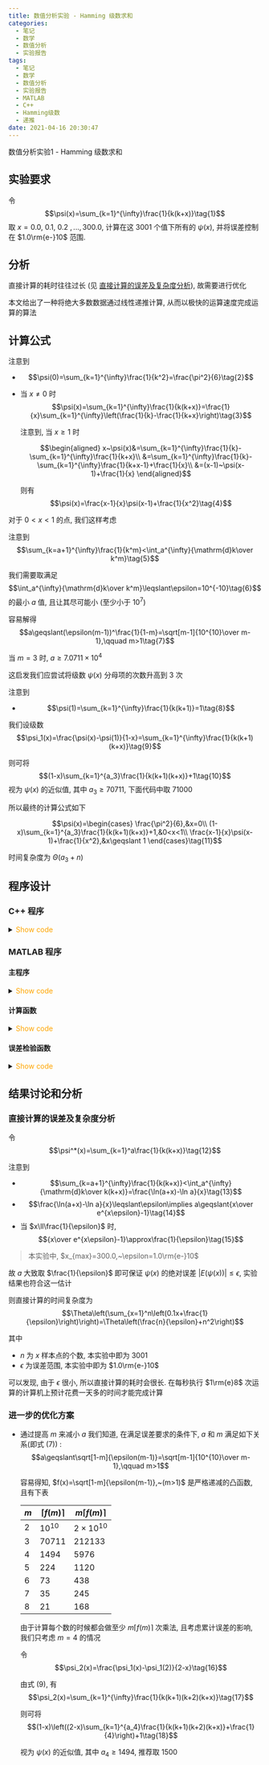 ```yaml
---
title: 数值分析实验 - Hamming 级数求和
categories:
  - 笔记
  - 数学
  - 数值分析
  - 实验报告
tags:
  - 笔记
  - 数学
  - 数值分析
  - 实验报告
  - MATLAB
  - C++
  - Hamming级数
  - 递推
date: 2021-04-16 20:30:47
---
```


数值分析实验1 - Hamming 级数求和

<!-- more -->

## 实验要求

令
$$\psi(x)=\sum_{k=1}^{\infty}\frac{1}{k(k+x)}\tag{1}$$
取 $x=0.0,~0.1,~0.2~,...,300.0$, 计算在这 $3001$ 个值下所有的 $\psi(x)$, 并将误差控制在 $1.0\rm{e-}10$ 范围.

## 分析

直接计算的耗时往往过长 (见 <a href="#exp1-1">直接计算的误差及复杂度分析</a>), 故需要进行优化

本文给出了一种将绝大多数数据通过线性递推计算, 从而以极快的运算速度完成运算的算法

## 计算公式

注意到

- $$\psi(0)=\sum_{k=1}^{\infty}\frac{1}{k^2}=\frac{\pi^2}{6}\tag{2}$$
- 当 $x\ne0$ 时
  $$\psi(x)=\sum_{k=1}^{\infty}\frac{1}{k(k+x)}=\frac{1}{x}\sum_{k=1}^{\infty}\left(\frac{1}{k}-\frac{1}{k+x}\right)\tag{3}$$
  
  注意到, 当 $x\geqslant1$ 时
  
  $$\begin{aligned}
    x~\psi(x)&=\sum_{k=1}^{\infty}\frac{1}{k}-\sum_{k=1}^{\infty}\frac{1}{k+x}\\
    &=\sum_{k=1}^{\infty}\frac{1}{k}-\sum_{k=1}^{\infty}\frac{1}{k+x-1}+\frac{1}{x}\\
    &=(x-1)~\psi(x-1)+\frac{1}{x}
  \end{aligned}$$
  
  则有
  $$\psi(x)=\frac{x-1}{x}\psi(x-1)+\frac{1}{x^2}\tag{4}$$

对于 $0<x<1$ 的点, 我们这样考虑

注意到
$$\sum_{k=a+1}^{\infty}\frac{1}{k^m}<\int_a^{\infty}{\mathrm{d}k\over k^m}\tag{5}$$

我们需要取满足
$$\int_a^{\infty}{\mathrm{d}k\over k^m}\leqslant\epsilon=10^{-10}\tag{6}$$
的最小 $a$ 值, 且让其尽可能小 (至少小于 $10^7$)

容易解得
$$a\geqslant(\epsilon(m-1))^\frac{1}{1-m}=\sqrt[m-1]{10^{10}\over m-1},\qquad m>1\tag{7}$$

当 $m=3$ 时, $a\geqslant 7.0711\times10^4$

这启发我们应尝试将级数 $\psi(x)$ 分母项的次数升高到 $3$ 次

注意到

- $$\psi(1)=\sum_{k=1}^{\infty}\frac{1}{k(k+1)}=1\tag{8}$$

我们设级数
$$\psi_1(x)=\frac{\psi(x)-\psi(1)}{1-x}=\sum_{k=1}^{\infty}\frac{1}{k(k+1)(k+x)}\tag{9}$$

则可将
$$(1-x)\sum_{k=1}^{a_3}\frac{1}{k(k+1)(k+x)}+1\tag{10}$$
视为 $\psi(x)$ 的近似值, 其中 $a_3\geqslant 70711$, 下面代码中取 $71000$

所以最终的计算公式如下

$$\psi(x)=\begin{cases}
  \frac{\pi^2}{6},&x=0\\
  (1-x)\sum_{k=1}^{a_3}\frac{1}{k(k+1)(k+x)}+1,&0<x<1\\
  \frac{x-1}{x}\psi(x-1)+\frac{1}{x^2},&x\geqslant 1
\end{cases}\tag{11}$$

时间复杂度为 $\Theta(a_3+n)$

## 程序设计

### C++ 程序

<details>
<summary><font color='orange'>Show code</font></summary>

```cpp main.cpp
/*
 * @Author: Tifa
 * @LastEditTime: 2021-04-16 20:30:47
 * @Description: Exp.1
 */
// -std=c++14
#include <cmath>
#include <cstdio>

using num_t = double;

// data
const int N = 3001;
const num_t pi = acos(-1.0);
// iteration
const int A_3 = 71000;
// step
const num_t STEP = 1e-1;
// inverse of step
const num_t INV_STEP = 1.0 / STEP;

// result
num_t psi[N] = {pi * pi / 6};

int main() {
    // 0 < x < 1
    for (int i = 1; i < INV_STEP; ++i) {
        num_t psi_now = 0;
        for (int j = 1; j <= A_3; ++j) psi_now += 1.0 / (j * (j + 1) * (j + STEP * i));
        psi[i] = psi_now * (1 - STEP * i) + 1;
    }
    // x >= 1
    for (int i = INV_STEP; i < N; ++i) psi[i] = (1 - INV_STEP / i) * psi[(size_t)(i - INV_STEP)] + INV_STEP * INV_STEP / (i * i);
    for (int i = 0; i < N; ++i) printf("%6.2f %16.12f\n", STEP * i, psi[i]);
    return 0;
}
```

</details>

### MATLAB 程序

#### 主程序

<details>
<summary><font color='orange'>Show code</font></summary>

```matlab main.m
% Exp.1

% @Author: Tifa
% @LastEditTime: 2021-04-16 20:30:47

A = [0:0.1:300; calc_fast()'];
sprintf('%6.2f %16.12f\n', A)
```

</details>

#### 计算函数

<details>
<summary><font color='orange'>Show code</font></summary>

```matlab calc_fast.m
function ret = calc_fast()
    % Syntax: ret = calc_fast()
    %
    % The function about calculating Hamming's series

    % @Author: Tifa
    % @LastEditTime: 2021-04-16 20:30:47

    % check results when this variable is true
    check = true;

    ret = zeros(3001, 1);
    ret(1) = pi^2/6;

    syms k s

    for x = 0.1:0.1:0.9
        s = 1 / (k * (k + 1) * (k + x));
        ret(floor(x * 10) + 1) = (1 - x) * vpa(symsum(s, k, 1, 71000)) + 1;
    end

    for x = 1:0.1:300
        ret(floor(x * 10) + 1) = (x - 1) * ret(floor(x * 10) - 9) / x + 1 / x / x;
    end

    if check

        for x = 0:0.1:300

            if error_judge(x, ret(floor(x * 10) + 1))
                error('Error exceed!')
            end

        end

    end

end
```

</details>

#### 误差检验函数

<details>
<summary><font color='orange'>Show code</font></summary>

```matlab error_judge.m
function output = error_judge(x, input_sum)
    % Syntax: output = error_judge(x, input_sum)
    %
    % return true if the input value's error exceeded, otherwise return false

    % @Author: Tifa
    % @LastEditTime: 2021-04-16 20:30:47

    syms k s
    s = 1 / (k * (k + x));
    accurate_sum = symsum(s, k, 1, inf);

    output = abs(input_sum - vpa(accurate_sum)) > 1e-10;
end
```

</details>

## 结果讨论和分析

### <a id="exp1-1">直接计算的误差及复杂度分析</a>

令
$$\psi^*(x)=\sum_{k=1}^a\frac{1}{k(k+x)}\tag{12}$$

注意到

- $$\sum_{k=a+1}^{\infty}\frac{1}{k(k+x)}<\int_a^{\infty}{\mathrm{d}k\over k(k+x)}=\frac{\ln(a+x)-\ln a}{x}\tag{13}$$
- $$\frac{\ln(a+x)-\ln a}{x}\leqslant\epsilon\implies a\geqslant{x\over e^{x\epsilon}-1}\tag{14}$$
- 当 $x\ll\frac{1}{\epsilon}$ 时,
  $${x\over e^{x\epsilon}-1}\approx\frac{1}{\epsilon}\tag{15}$$

> 本实验中, $x_{max}=300.0,~\epsilon=1.0\rm{e-}10$

故 $a$ 大致取 $\frac{1}{\epsilon}$ 即可保证 $\psi(x)$ 的绝对误差 $|E(\psi(x))|\leqslant\epsilon$, 实验结果也符合这一估计

则直接计算的时间复杂度为
$$\Theta\left(\sum_{x=1}^n\left(0.1x+\frac{1}{\epsilon}\right)\right)=\Theta\left(\frac{n}{\epsilon}+n^2\right)$$

其中

- $n$ 为 $x$ 样本点的个数, 本实验中即为 $3001$
- $\epsilon$ 为误差范围, 本实验中即为 $1.0\rm{e-}10$

可以发现, 由于 $\epsilon$ 很小, 所以直接计算的耗时会很长. 在每秒执行 $1\rm{e}8$ 次运算的计算机上预计花费一天多的时间才能完成计算

### 进一步的优化方案

- 通过提高 $m$ 来减小 $a$
  我们知道, 在满足误差要求的条件下, $a$ 和 $m$ 满足如下关系(即式 $(7)$) :
  $$a\geqslant\sqrt[1-m]{\epsilon(m-1)}=\sqrt[m-1]{10^{10}\over m-1},\qquad m>1$$

  容易得知, $f(x)=\sqrt[1-m]{\epsilon(m-1)},~(m>1)$ 是严格递减的凸函数, 且有下表

  | $m$ | $\lceil f(m)\rceil$ | $m\lceil f(m)\rceil$ |
  | --- | ------------------- | -------------------- |
  | $2$ | $10^{10}$           | $2\times 10^{10}$    |
  | $3$ | $70711$             | $212133$             |
  | $4$ | $1494$              | $5976$               |
  | $5$ | $224$               | $1120$               |
  | $6$ | $73$                | $438$                |
  | $7$ | $35$                | $245$                |
  | $8$ | $21$                | $168$                |

  由于计算每个数的时候都会做至少 $m\lceil f(m)\rceil$ 次乘法, 且考虑累计误差的影响, 我们只考虑 $m=4$ 的情况

  令
  $$\psi_2(x)=\frac{\psi_1(x)-\psi_1(2)}{2-x}\tag{16}$$

  由式 $(9)$, 有
  $$\psi_2(x)=\sum_{k=1}^{\infty}\frac{1}{k(k+1)(k+2)(k+x)}\tag{17}$$

  则可将
  $$(1-x)\left((2-x)\sum_{k=1}^{a_4}\frac{1}{k(k+1)(k+2)(k+x)}+\frac{1}{4}\right)+1\tag{18}$$

  视为 $\psi(x)$ 的近似值, 其中 $a_4\geqslant 1494$, 推荐取 $1500$
